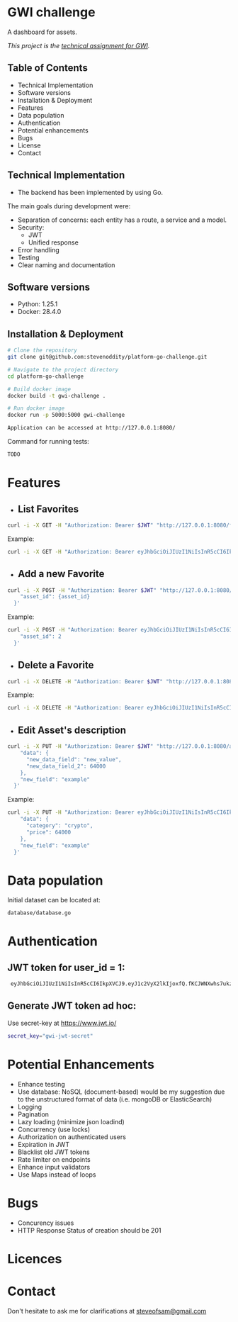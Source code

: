 # GWI challenge

A dashboard for assets. 


<i>This project is the [technical assignment for GWI](https://github.com/GlobalWebIndex/platform-go-challenge).</i>


## Table of Contents

- Technical Implementation
- Software versions
- Installation & Deployment
- Features
- Data population
- Authentication
- Potential enhancements
- Bugs
- License
- Contact

## Technical Implementation
- The backend has been implemented by using Go.

The main goals during development were:
- Separation of concerns: each entity has a route, a service and a model.
- Security:
    - JWT
    - Unified response
- Error handling
- Testing
- Clear naming and documentation

## Software versions
- Python: 1.25.1
- Docker: 28.4.0

## Installation & Deployment

```bash
# Clone the repository
git clone git@github.com:stevenoddity/platform-go-challenge.git

# Navigate to the project directory
cd platform-go-challenge

# Build docker image
docker build -t gwi-challenge .

# Run docker image 
docker run -p 5000:5000 gwi-challenge

```

```bash
Application can be accessed at http://127.0.0.1:8080/
```
Command for running tests:
```bash
TODO
```

# Features
- ## List Favorites
```bash
curl -i -X GET -H "Authorization: Bearer $JWT" "http://127.0.0.1:8080/favorites
```
Example:
```bash
curl -i -X GET -H "Authorization: Bearer eyJhbGciOiJIUzI1NiIsInR5cCI6IkpXVCJ9.eyJ1c2VyX2lkIjoxfQ.fKCJWNXwhs7ukzI7vpAN2v1z5PBFmiqLlAEhoxbuDB4" "http://127.0.0.1:8080/favorites"
```
- ## Add a new Favorite
```bash
curl -i -X POST -H "Authorization: Bearer $JWT" "http://127.0.0.1:8080/favorites" -d '{
    "asset_id": {asset_id}
  }'
```
Example:
```bash
curl -i -X POST -H "Authorization: Bearer eyJhbGciOiJIUzI1NiIsInR5cCI6IkpXVCJ9.eyJ1c2VyX2lkIjoxfQ.fKCJWNXwhs7ukzI7vpAN2v1z5PBFmiqLlAEhoxbuDB4" "http://127.0.0.1:8080/favorites" -d '{
    "asset_id": 2
  }'
```
- ## Delete a Favorite
```bash
curl -i -X DELETE -H "Authorization: Bearer $JWT" "http://127.0.0.1:8080/favorites/{favorite_id}"
```
Example:
```bash
curl -i -X DELETE -H "Authorization: Bearer eyJhbGciOiJIUzI1NiIsInR5cCI6IkpXVCJ9.eyJ1c2VyX2lkIjoxfQ.fKCJWNXwhs7ukzI7vpAN2v1z5PBFmiqLlAEhoxbuDB4" "http://127.0.0.1:8080/favorites/1"
```
- ## Edit Asset's description
```bash
curl -i -X PUT -H "Authorization: Bearer $JWT" "http://127.0.0.1:8080/assets/{asset_id}" -d '{
    "data": {
      "new_data_field": "new_value",
      "new_data_field_2": 64000
    },
    "new_field": "example"
  }'
```
Example:
```bash
curl -i -X PUT -H "Authorization: Bearer eyJhbGciOiJIUzI1NiIsInR5cCI6IkpXVCJ9.eyJ1c2VyX2lkIjoxfQ.fKCJWNXwhs7ukzI7vpAN2v1z5PBFmiqLlAEhoxbuDB4" "http://127.0.0.1:8080/assets/1" -d '{
    "data": {
      "category": "crypto",
      "price": 64000
    },
    "new_field": "example"
  }'
```

# Data population

Initial dataset can be located at:
```bash
database/database.go
```

# Authentication
## JWT token for user_id = 1:
```bash
 eyJhbGciOiJIUzI1NiIsInR5cCI6IkpXVCJ9.eyJ1c2VyX2lkIjoxfQ.fKCJWNXwhs7ukzI7vpAN2v1z5PBFmiqLlAEhoxbuDB4
```
## Generate JWT token ad hoc:
Use secret-key at https://www.jwt.io/
```bash
secret_key="gwi-jwt-secret"
```

# Potential Enhancements
- Enhance testing
- Use database: NoSQL (document-based) would be my suggestion due to the unstructured format of data (i.e. mongoDB or ElasticSearch)
- Logging 
- Pagination
- Lazy loading (minimize json loadind)
- Concurrency (use locks)
- Authorization on authenticated users
- Expiration in JWT
- Blacklist old JWT tokens
- Rate limiter on endpoints
- Enhance input validators
- Use Maps instead of loops

# Bugs

- Concurency issues 
- HTTP Response Status of creation should be 201

# Licences

# Contact

Don't hesitate to ask me for clarifications at steveofsam@gmail.com

